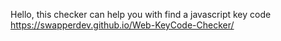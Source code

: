 Hello, this checker can help you with find a javascript key code
https://swapperdev.github.io/Web-KeyCode-Checker/

